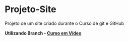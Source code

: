# Projeto-Site
 Projeto de um site criado durante o Curso de git e GitHub
 
**Utilizando Branch - [Curso em Vídeo](https://youtu.be/xAOBQtSVI_k?list=PLHz_AreHm4dm7ZULPAmadvNhH6vk9oNZA)**
